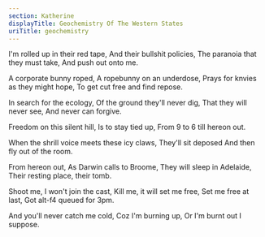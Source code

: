 ```yaml
---
section: Katherine
displayTitle: Geochemistry Of The Western States
uriTitle: geochemistry
---
```


I'm rolled up in their red tape,
And their bullshit policies,
The paranoia that they must take,
And push out onto me.

A corporate bunny roped,
A ropebunny on an underdose,
Prays for knvies as they might hope,
To get cut free and find repose.

In search for the ecology,
Of the ground they'll never dig,
That they will never see,
And never can forgive.

Freedom on this silent hill,
Is to stay tied up,
From 9 to 6 till
hereon out.

When the shrill voice
meets these icy claws,
They'll sit deposed
And then fly out of the room.

From hereon out,
As Darwin calls to Broome,
They will sleep in Adelaide,
Their resting place, their tomb.

Shoot me, I won't join the cast,
Kill me, it will set me free,
Set me free at last,
Got alt-f4 queued for 3pm.

And you'll never catch me cold,
Coz I'm burning up,
Or I'm burnt out I suppose.

